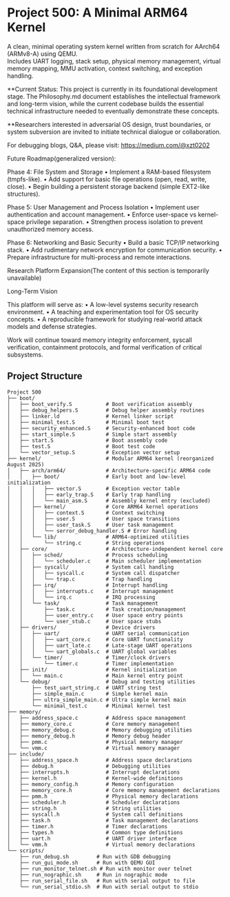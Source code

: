 # Project 500: A Minimal ARM64 Kernel

A clean, minimal operating system kernel written from scratch for AArch64 (ARMv8-A) using QEMU.  
Includes UART logging, stack setup, physical memory management, virtual memory mapping, MMU activation, context switching, and exception handling.


**Current Status: This project is currently in its foundational development stage. The Philosophy.md document establishes the intellectual framework and long-term vision, while the current codebase builds the essential technical infrastructure needed to eventually demonstrate these concepts.

**Researchers interested in adversarial OS design, trust boundaries, or system subversion are invited to initiate technical dialogue or collaboration.


For debugging blogs, Q&A, please visit: https://medium.com/@xzt0202 


Future Roadmap(generalized version):

Phase 4: File System and Storage
	•	Implement a RAM-based filesystem (tmpfs-like).
	•	Add support for basic file operations (open, read, write, close).
	•	Begin building a persistent storage backend (simple EXT2-like structures).

Phase 5: User Management and Process Isolation
	•	Implement user authentication and account management.
	•	Enforce user-space vs kernel-space privilege separation.
	•	Strengthen process isolation to prevent unauthorized memory access.

Phase 6: Networking and Basic Security
	•	Build a basic TCP/IP networking stack.
	•	Add rudimentary network encryption for communication security.
	•	Prepare infrastructure for multi-process and remote interactions.


Research Platform Expansion(The content of this section is temporarily unavailable)


Long-Term Vision

This platform will serve as:
	•	A low-level systems security research environment.
	•	A teaching and experimentation tool for OS security concepts.
	•	A reproducible framework for studying real-world attack models and defense strategies.

Work will continue toward memory integrity enforcement, syscall verification, containment protocols, and formal verification of critical subsystems.


## Project Structure
```
Project 500
├── boot/
│   ├── boot_verify.S           # Boot verification assembly
│   ├── debug_helpers.S         # Debug helper assembly routines
│   ├── linker.ld               # Kernel linker script
│   ├── minimal_test.S          # Minimal boot test
│   ├── security_enhanced.S     # Security-enhanced boot code
│   ├── start_simple.S          # Simple start assembly
│   ├── start.S                 # Boot assembly code
│   ├── test.S                  # Boot test code
│   └── vector_setup.S          # Exception vector setup
├── kernel/                     # Modular ARM64 kernel (reorganized August 2025)
│   ├── arch/arm64/             # Architecture-specific ARM64 code
│   │   ├── boot/               # Early boot and low-level initialization
│   │   │   ├── vector.S        # Exception vector table
│   │   │   ├── early_trap.S    # Early trap handling
│   │   │   └── main_asm.S      # Assembly kernel entry (excluded)
│   │   ├── kernel/             # Core ARM64 kernel operations
│   │   │   ├── context.S       # Context switching
│   │   │   ├── user.S          # User space transitions
│   │   │   ├── user_task.S     # User task management
│   │   │   └── serror_debug_handler.S # Error handling
│   │   └── lib/                # ARM64-optimized utilities
│   │       └── string.c        # String operations
│   ├── core/                   # Architecture-independent kernel core
│   │   ├── sched/              # Process scheduling
│   │   │   └── scheduler.c     # Main scheduler implementation
│   │   ├── syscall/            # System call handling
│   │   │   ├── syscall.c       # System call dispatcher
│   │   │   └── trap.c          # Trap handling
│   │   ├── irq/                # Interrupt handling
│   │   │   ├── interrupts.c    # Interrupt management
│   │   │   └── irq.c           # IRQ processing
│   │   └── task/               # Task management
│   │       ├── task.c          # Task creation/management
│   │       ├── user_entry.c    # User space entry points
│   │       └── user_stub.c     # User space stubs
│   ├── drivers/                # Device drivers
│   │   ├── uart/               # UART serial communication
│   │   │   ├── uart_core.c     # Core UART functionality
│   │   │   ├── uart_late.c     # Late-stage UART operations
│   │   │   └── uart_globals.c  # UART global variables
│   │   └── timer/              # Timer/clock drivers
│   │       └── timer.c         # Timer implementation
│   ├── init/                   # Kernel initialization
│   │   └── main.c              # Main kernel entry point
│   └── debug/                  # Debug and testing utilities
│       ├── test_uart_string.c  # UART string test
│       ├── simple_main.c       # Simple kernel main
│       ├── ultra_simple_main.c # Ultra simple kernel main
│       └── minimal_test.c      # Minimal kernel test
├── memory/
│   ├── address_space.c         # Address space management
│   ├── memory_core.c           # Core memory management
│   ├── memory_debug.c          # Memory debugging utilities
│   ├── memory_debug.h          # Memory debug header
│   ├── pmm.c                   # Physical memory manager
│   └── vmm.c                   # Virtual memory manager
├── include/
│   ├── address_space.h         # Address space declarations
│   ├── debug.h                 # Debugging utilities
│   ├── interrupts.h            # Interrupt declarations
│   ├── kernel.h                # Kernel-wide definitions
│   ├── memory_config.h         # Memory configuration
│   ├── memory_core.h           # Core memory management declarations
│   ├── pmm.h                   # Physical memory declarations
│   ├── scheduler.h             # Scheduler declarations
│   ├── string.h                # String utilities
│   ├── syscall.h               # System call definitions
│   ├── task.h                  # Task management declarations
│   ├── timer.h                 # Timer declarations
│   ├── types.h                 # Common type definitions
│   ├── uart.h                  # UART driver interface
│   └── vmm.h                   # Virtual memory declarations
└── scripts/
    ├── run_debug.sh         # Run with GDB debugging
    ├── run_gui_mode.sh      # Run with QEMU GUI
    ├── run_monitor_telnet.sh # Run with monitor over telnet
    ├── run_nographic.sh     # Run in nographic mode
    ├── run_serial_file.sh   # Run with serial output to file
    └── run_serial_stdio.sh  # Run with serial output to stdio
